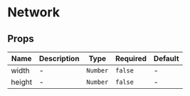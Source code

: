 # Network

## Props

<!-- @vuese:Network:props:start -->
|Name|Description|Type|Required|Default|
|---|---|---|---|---|
|width|-|`Number`|`false`|-|
|height|-|`Number`|`false`|-|

<!-- @vuese:Network:props:end -->


